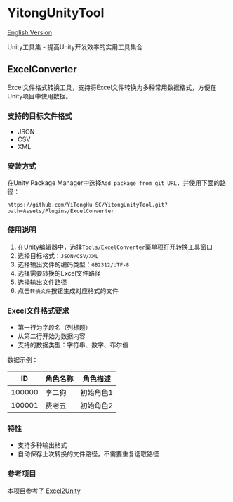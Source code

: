 # YitongUnityTool

[English Version](Readme.en.md)

Unity工具集 - 提高Unity开发效率的实用工具集合

## ExcelConverter

Excel文件格式转换工具，支持将Excel文件转换为多种常用数据格式，方便在Unity项目中使用数据。

### 支持的目标文件格式

- JSON
- CSV
- XML

### 安装方式

在Unity Package Manager中选择`Add package from git URL`，并使用下面的路径：

```
https://github.com/YiTongHu-SC/YitongUnityTool.git?path=Assets/Plugins/ExcelConverter
```

### 使用说明

1. 在Unity编辑器中，选择`Tools/ExcelConverter`菜单项打开转换工具窗口
2. 选择目标格式：`JSON/CSV/XML`
3. 选择输出文件的编码类型：`GB2312/UTF-8`
3. 选择需要转换的Excel文件路径
4. 选择输出文件路径
4. 点击`转换文件`按钮生成对应格式的文件

### Excel文件格式要求

- 第一行为字段名（列标题）
- 从第二行开始为数据内容
- 支持的数据类型：字符串、数字、布尔值

数据示例：

| ID     | 角色名称 | 角色描述  |
|--------|------|-------|
| 100000 | 李二狗  | 初始角色1 |
| 100001 | 费老五  | 初始角色2 |

### 特性

- 支持多种输出格式
- 自动保存上次转换的文件路径，不需要重复选取路径

### 参考项目

本项目参考了 [Excel2Unity](https://github.com/qinyuanpei/Excel2Unity.git)

